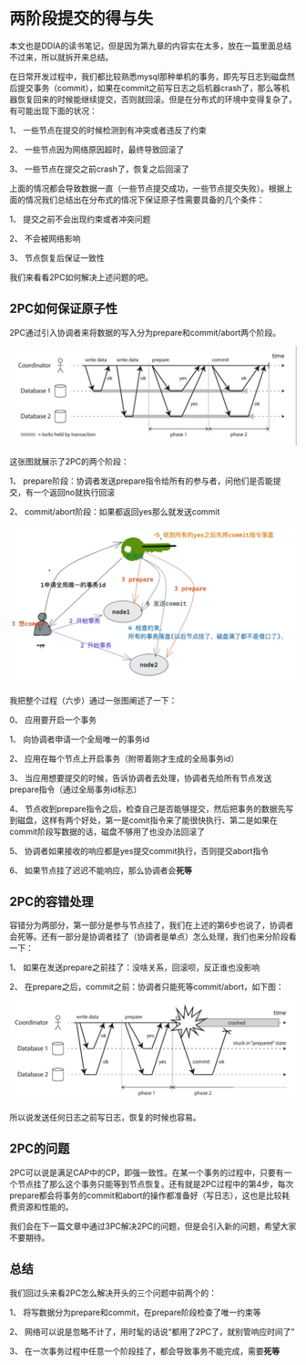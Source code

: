 # 两阶段提交的得与失



本文也是DDIA的读书笔记，但是因为第九章的内容实在太多，放在一篇里面总结不过来，所以就拆开来总结。



在日常开发过程中，我们都比较熟悉mysql那种单机的事务，即先写日志到磁盘然后提交事务（commit），如果在commit之前写日志之后机器crash了，那么等机器恢复回来的时候能继续提交，否则就回滚。但是在分布式的环境中变得复杂了，有可能出现下面的状况：

1、 一些节点在提交的时候检测到有冲突或者违反了约束

2、 一些节点因为网络原因超时，最终导致回滚了

3、 一些节点在提交之前crash了，恢复之后回滚了

上面的情况都会导致数据一直（一些节点提交成功，一些节点提交失败）。根据上面的情况我们总结出在分布式的情况下保证原子性需要具备的几个条件：

1、 提交之前不会出现约束或者冲突问题

2、 不会被网络影响

3、 节点恢复后保证一致性

我们来看看2PC如何解决上述问题的吧。





## 2PC如何保证原子性

2PC通过引入协调者来将数据的写入分为prepare和commit/abort两个阶段。

![image-20211101224819114](./image-20211101224819114.png)

这张图就展示了2PC的两个阶段：

1、 prepare阶段：协调者发送prepare指令给所有的参与者，问他们是否能提交，有一个返回no就执行回滚

2、 commit/abort阶段：如果都返回yes那么就发送commit



![image-20211101231218530](./image-20211101231218530.png)

我把整个过程（六步）通过一张图阐述了一下：

0、 应用要开启一个事务

1、 向协调者申请一个全局唯一的事务id

2、 应用在每个节点上开启事务（附带着刚才生成的全局事务id）

3、 当应用想要提交的时候，告诉协调者去处理，协调者先给所有节点发送prepare指令（通过全局事务id标志）

4、 节点收到prepare指令之后，检查自己是否能够提交，然后把事务的数据先写到磁盘，这样有两个好处，第一是comit指令来了能很快执行、第二是如果在commit阶段写数据的话，磁盘不够用了也没办法回滚了

5、 协调者如果接收的响应都是yes提交commit执行，否则提交abort指令

6、 如果节点挂了迟迟不能响应，那么协调者会**死等**







## 2PC的容错处理

容错分为两部分，第一部分是参与节点挂了，我们在上述的第6步也说了，协调者会死等。还有一部分是协调者挂了（协调者是单点）怎么处理，我们也来分阶段看一下：

1、 如果在发送prepare之前挂了：没啥关系，回滚呗，反正谁也没影响

2、 在prepare之后，commit之前：协调者只能死等commit/abort，如下图：

![image-20211101232600038](./image-20211101232600038.png)

所以说发送任何日志之前写日志，恢复的时候也容易。







## 2PC的问题

2PC可以说是满足CAP中的CP，即强一致性。在某一个事务的过程中，只要有一个节点挂了那么这个事务只能等到节点恢复。还有就是2PC过程中的第4步，每次prepare都会将事务的commit和abort的操作都准备好（写日志），这也是比较耗费资源和性能的。

我们会在下一篇文章中通过3PC解决2PC的问题，但是会引入新的问题，希望大家不要期待。



## 总结

我们回过头来看2PC怎么解决开头的三个问题中前两个的：

1、 将写数据分为prepare和commit，在prepare阶段检查了唯一约束等

2、 网络可以说是忽略不计了，用时髦的话说“都用了2PC了，就别管响应时间了”

3、 在一次事务过程中任意一个阶段挂了，都会导致事务不能完成，需要**死等**

